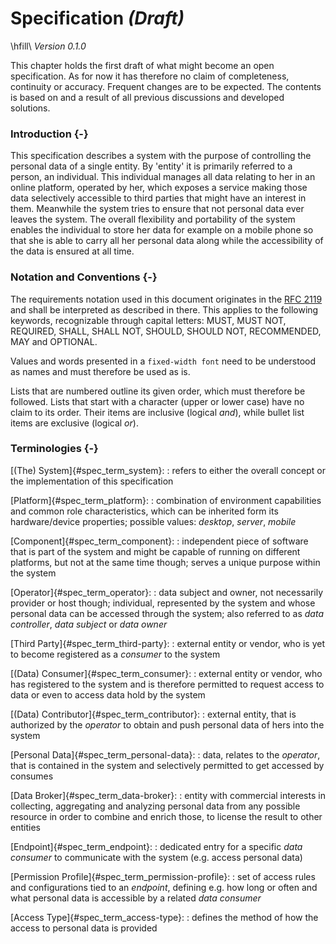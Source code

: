 Specification *(Draft)*
==========================================

\hfill\                                                                              *Version 0.1.0*


This chapter holds the first draft of what might become an open specification. As for now it has 
therefore no claim of completeness, continuity or accuracy. Frequent changes are to be expected.
The contents is based on and a result of all previous discussions and developed solutions. 



### Introduction {-}

This specification describes a system with the purpose of controlling the personal data of a single 
entity. By 'entity' it is primarily referred to a person, an individual. This individual manages
all data relating to her in an online platform, operated by her, which exposes a service making 
those data selectively accessible to third parties that might have an interest in them. Meanwhile
the system tries to ensure that not personal data ever leaves the system. 
The overall flexibility and portability of the system enables the individual to store her data for
example on a mobile phone so that she is able to carry all her personal data along while the 
accessibility of the data is ensured at all time.



### Notation and Conventions {-}

The requirements notation used in this document originates in the 
[RFC 2119](https://tools.ietf.org/html/rfc2119) and shall be interpreted as described in there. 
This applies to the following keywords, recognizable through capital letters: MUST, MUST NOT, 
REQUIRED, SHALL, SHALL NOT, SHOULD, SHOULD NOT, RECOMMENDED, MAY and OPTIONAL.

Values and words presented in a `fixed-width font` need to be understood as names and must therefore
be used as is.

Lists that are numbered outline its given order, which must therefore be followed. Lists that start 
with a character (upper or lower case) have no claim to its order. Their items are inclusive 
(logical *and*), while bullet list items are exclusive (logical *or*). 



### Terminologies {-} 

[(The) System]{#spec_term_system}:
: refers to either the overall concept or the implementation of this specification

[Platform]{#spec_term_platform}:
: combination of environment capabilities and common role characteristics, which can be inherited 
  form its hardware/device properties; possible values: *desktop*, *server*, *mobile*
  
[Component]{#spec_term_component}:
: independent piece of software that is part of the system and might be capable of running on 
  different platforms, but not at the same time though; serves a unique purpose within the system   

[Operator]{#spec_term_operator}:
: data subject and owner, not necessarily provider or host though; individual, represented by the 
  system and whose personal data can be accessed through the system; also referred to as 
  *data controller*, *data subject* or *data owner*

[Third Party]{#spec_term_third-party}:
: external entity or vendor, who is yet to become registered as a *consumer* to the system

[(Data) Consumer]{#spec_term_consumer}:
: external entity or vendor, who has registered to the system and is therefore permitted to request
  access to data or even to access data hold by the system
  
[(Data) Contributor]{#spec_term_contributor}:
: external entity, that is authorized by the *operator* to obtain and push personal data of hers 
  into the system  

[Personal Data]{#spec_term_personal-data}:
: data, relates to the *operator*, that is contained in the system and selectively permitted to 
  get accessed by consumes
  
[Data Broker]{#spec_term_data-broker}:
: entity with commercial interests in collecting, aggregating and analyzing personal data from any 
  possible resource in order to combine and enrich those, to license the result to other entities

[Endpoint]{#spec_term_endpoint}:
: dedicated entry for a specific *data consumer* to communicate with the system (e.g. access 
  personal data)

[Permission Profile]{#spec_term_permission-profile}:
: set of access rules and configurations tied to an *endpoint*, defining e.g. how long or often and
  what personal data is accessible by a related *data consumer*

[Access Type]{#spec_term_access-type}:
: defines the method of how the access to personal data is provided  
